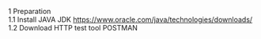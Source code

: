 1	Preparation   
1.1	Install JAVA JDK
https://www.oracle.com/java/technologies/downloads/
1.2	Download HTTP test tool
   POSTMAN
